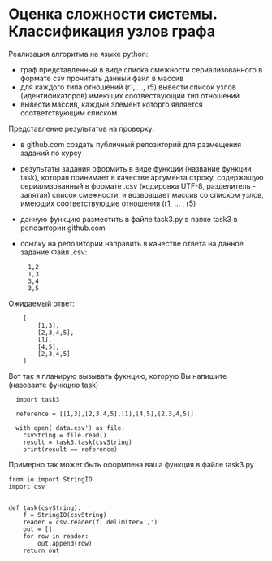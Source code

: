 # Оценка сложности системы. Классификация узлов графа

Реализация алгоритма на языке python:

* граф представленный в виде списка смежности сериализованного
в формате csv прочитать данный файл в массив
* для каждого типа отношений (r1, ..., r5) вывести список узлов (идентификаторов) имеющих соотвествующий тип отношений
* вывести массив, каждый элемент которго является соответствующим списком
 

Представление результатов на проверку:

* в github.com создать публичный репозиторий для размещения заданий по курсу
* результаты задания оформить в виде функции (название функции task), которая принимает в качестве аргумента строку, содержащую сериализованный в формате .csv (кодировка UTF-8, разделитель - запятая) список смежности, и возвращает массив со списком узлов, имеющих соответствующие отношения (r1, … , r5)
* данную функцию разместить в файле task3.py в папке task3 в репозитории github.com
* ссылку на репозиторий направить в качестве ответа на данное задание
Файл .csv:

        1,2
        1,3
        3,4
        3,5
Ожидаемый ответ:

        [
            [1,3],
            [2,3,4,5], 
            [1],
            [4,5],
            [2,3,4,5]
        ]
  
  Вот так я планирую вызывать фукнцию, которую Вы напишите (назоваите функцию task)

      import task3

      reference = [[1,3],[2,3,4,5],[1],[4,5],[2,3,4,5]]

      with open('data.csv') as file:
        csvString = file.read()
        result = task3.task(csvString)
        print(result == reference)

Примерно так может быть оформлена ваша функция в файле task3.py

    from io import StringIO
    import csv


    def task(csvString):
        f = StringIO(csvString)
        reader = csv.reader(f, delimiter=',')
        out = []
        for row in reader:
            out.append(row)
        return out
